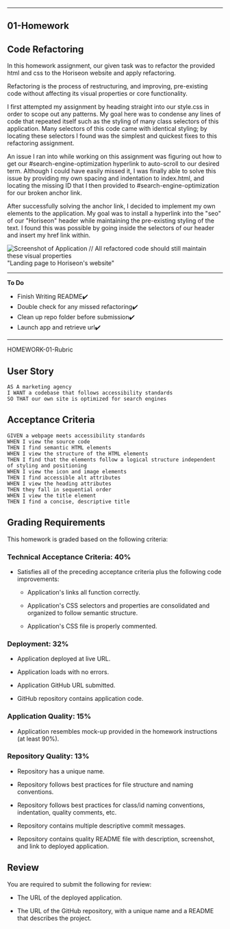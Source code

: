 ------------------------------
01-Homework
------------------------------

Code Refactoring
------------------------------
In this homework assignment, our given task was to refactor the provided html and css to the Horiseon website and apply refactoring.

Refactoring is the process of restructuring, and improving, pre-existing code without affecting its visual properties or core functionality.

I first attempted my assignment by heading straight into our style.css in order to scope out any patterns. My goal here was to condense any lines of code that repeated itself such as the styling of many class selectors of this application. Many selectors of this code came with identical styling; by locating these selectors I found was the simplest and quickest fixes to this refactoring assignment. 

An issue I ran into while working on this assignment was figuring out how to get our #search-engine-optimization hyperlink to auto-scroll to our desired term. Although I could have easily missed it, I was finally able to solve this issue by providing my own spacing and indentation to index.html, and locating the missing ID that I then provided to #search-engine-optimization for our broken anchor link.

After successfully solving the anchor link, I decided to implement my own elements to the application. My goal was to install a hyperlink into the "seo" of our "Horiseon" header while maintaining the pre-existing styling of the text. I found this was possible by going inside the <span> selectors of our header and insert my href link within. 


![Screenshot of Application // All refactored code should still maintain these visual properties](https://user-images.githubusercontent.com/93315369/146666551-692b3da2-6403-4872-9512-d4585bf937cc.png?raw=true)
 <br>
 "Landing page to Horiseon's website"
 
------------------------------
**To Do** 
- Finish Writing README✔️
- Double check for any missed refactoring✔️
- Clean up repo folder before submission✔️
- Launch app and retrieve url✔️




------------------------------
HOMEWORK-01-Rubric

## User Story

```
AS A marketing agency
I WANT a codebase that follows accessibility standards
SO THAT our own site is optimized for search engines
```

## Acceptance Criteria

```
GIVEN a webpage meets accessibility standards
WHEN I view the source code
THEN I find semantic HTML elements
WHEN I view the structure of the HTML elements
THEN I find that the elements follow a logical structure independent of styling and positioning
WHEN I view the icon and image elements
THEN I find accessible alt attributes
WHEN I view the heading attributes
THEN they fall in sequential order
WHEN I view the title element
THEN I find a concise, descriptive title
```
## Grading Requirements

This homework is graded based on the following criteria: 

### Technical Acceptance Criteria: 40%

* Satisfies all of the preceding acceptance criteria plus the following code improvements:

  * Application's links all function correctly.

  * Application's CSS selectors and properties are consolidated and organized to follow semantic structure.

  * Application's CSS file is properly commented.

### Deployment: 32%

* Application deployed at live URL.

* Application loads with no errors.

* Application GitHub URL submitted.

* GitHub repository contains application code.

### Application Quality: 15%

* Application resembles mock-up provided in the homework instructions (at least 90%).

### Repository Quality: 13%

* Repository has a unique name.

* Repository follows best practices for file structure and naming conventions.

* Repository follows best practices for class/id naming conventions, indentation, quality comments, etc.

* Repository contains multiple descriptive commit messages.

* Repository contains quality README file with description, screenshot, and link to deployed application.

## Review

You are required to submit the following for review:

* The URL of the deployed application.

* The URL of the GitHub repository, with a unique name and a README that describes the project.
